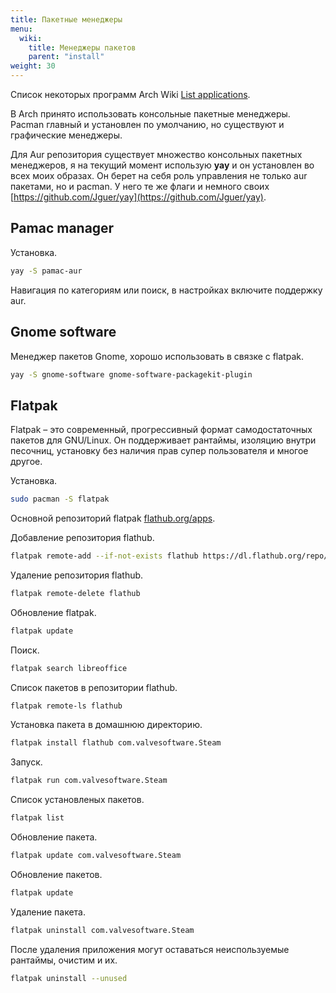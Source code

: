 ```yaml
---
title: Пакетные менеджеры
menu:
  wiki:
    title: Менеджеры пакетов
    parent: "install"
weight: 30
---
```


Список некоторых программ Arch Wiki [List applications](https://wiki.archlinux.org/index.php/List_of_applications_(%D0%A0%D1%83%D1%81%D1%81%D0%BA%D0%B8%D0%B9)).

В Arch принято использовать консольные пакетные менеджеры. Pacman главный и установлен по умолчанию, но существуют и графические менеджеры.

Для Aur репозитория существует множество консольных пакетных менеджеров, я на текущий момент использую **yay** и он установлен во всех моих образах. Он берет на себя роль управления не только aur пакетами, но и pacman. У него те же флаги и немного своих [https://github.com/Jguer/yay](https://github.com/Jguer/yay).

## Pamac manager

Установка.

```bash
yay -S pamac-aur
```

Навигация по категориям или поиск, в настройках включите поддержку aur.

## Gnome software

Менеджер пакетов Gnome, хорошо использовать в связке с flatpak.

```bash
yay -S gnome-software gnome-software-packagekit-plugin
```

## Flatpak

Flatpak – это современный, прогрессивный формат самодостаточных пакетов для GNU/Linux. Он поддерживает рантаймы, изоляцию внутри песочниц, установку без наличия прав супер пользователя и многое другое.

Установка.

```bash
sudo pacman -S flatpak
```

Основной репозиторий flatpak [flathub.org/apps](https://flathub.org/apps).

Добавление репозитория flathub.

```bash
flatpak remote-add --if-not-exists flathub https://dl.flathub.org/repo/flathub.flatpakrepo
```

Удаление репозитория flathub.

```bash
flatpak remote-delete flathub
```

Обновление flatpak.

```bash
flatpak update
```

Поиск.

```bash
flatpak search libreoffice
```

Список пакетов в репозитории flathub.

```bash
flatpak remote-ls flathub
```

Установка пакета в домашнюю директорию.

```bash
flatpak install flathub com.valvesoftware.Steam
```

Запуск.

```bash
flatpak run com.valvesoftware.Steam
```

Список установленых пакетов.

```bash
flatpak list
```

Обновление пакета.

```bash
flatpak update com.valvesoftware.Steam
```

Обновление пакетов.

```bash
flatpak update
```

Удаление пакета.

```bash
flatpak uninstall com.valvesoftware.Steam
```

После удаления приложения могут оставаться неиспользуемые рантаймы, очистим и их.

```bash
flatpak uninstall --unused
```
